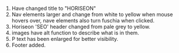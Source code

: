 1. Have changed title to "HORISEON"
2. Nav elements larger and change from white to yellow when mouse hovers over, nave elements also turn fuschia when clicked.
3. Horiseon 'SEO' header changed from pale grey to yellow.
4. images have alt function to describe what is in them.
5. P text has been enlarged for better visibility.
6. Footer added.